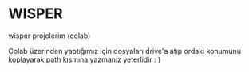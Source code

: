 # WISPER
wisper  projelerim (colab)

Colab üzerinden yaptığımız için dosyaları  drive'a atıp ordaki konumunu koplayarak   path  kısmına  yazmanız  yeterlidir : ) 
